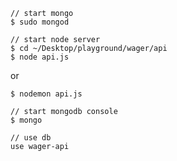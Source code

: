 ```
// start mongo
$ sudo mongod
```

```
// start node server
$ cd ~/Desktop/playground/wager/api
$ node api.js
```

or

`$ nodemon api.js`

```
// start mongodb console
$ mongo

// use db
use wager-api
```
